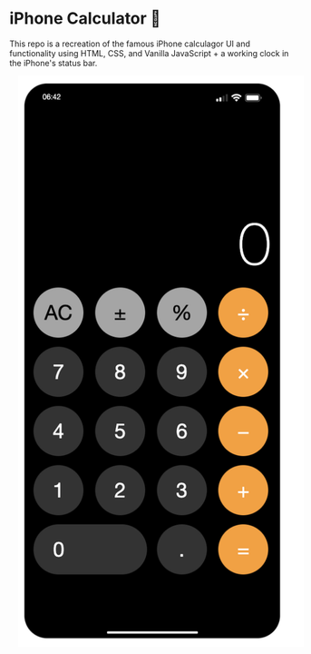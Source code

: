 # iPhone Calculator 📱

This repo is a recreation of the famous iPhone calculagor UI and functionality using HTML, CSS, and Vanilla JavaScript + a working clock in the iPhone's status bar.

<img src="iphone.png" alt="iphone calculator" style="margin-left: 15px;" />
